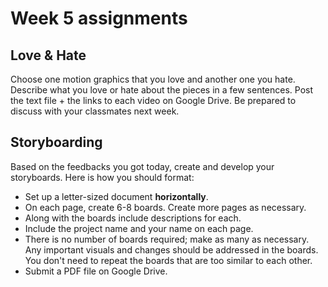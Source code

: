 # Week 5 assignments

## Love & Hate
Choose one motion graphics that you love and another one you hate. Describe what you love or hate about the pieces in a few sentences. Post the text file + the links to each video on Google Drive. Be prepared to discuss with your classmates next week.

## Storyboarding
Based on the feedbacks you got today, create and develop your storyboards. Here is how you should format:
- Set up a letter-sized document **horizontally**.
- On each page, create 6-8 boards. Create more pages as necessary.
- Along with the boards include descriptions for each.
- Include the project name and your name on each page.
- There is no number of boards required; make as many as necessary. Any important visuals and changes should be addressed in the boards. You don't need to repeat the boards that are too similar to each other.
- Submit a PDF file on Google Drive.



